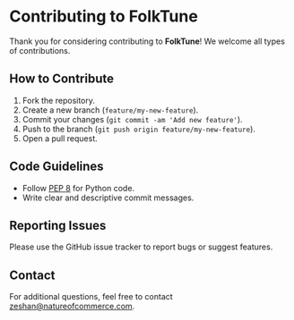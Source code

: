 # Contributing to FolkTune

Thank you for considering contributing to **FolkTune**! We welcome all types of contributions.

## How to Contribute

1. Fork the repository.
2. Create a new branch (`feature/my-new-feature`).
3. Commit your changes (`git commit -am 'Add new feature'`).
4. Push to the branch (`git push origin feature/my-new-feature`).
5. Open a pull request.

## Code Guidelines

- Follow [PEP 8](https://pep8.org/) for Python code.
- Write clear and descriptive commit messages.

## Reporting Issues

Please use the GitHub issue tracker to report bugs or suggest features.

## Contact

For additional questions, feel free to contact [zeshan@natureofcommerce.com](mailto:zeshan@natureofcommerce.com).
